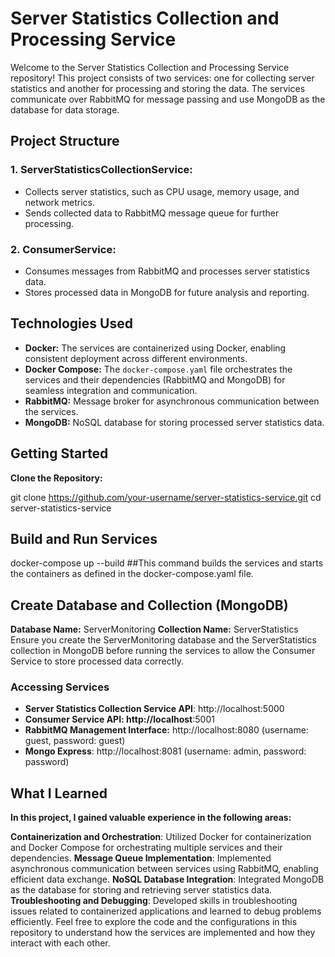# Server Statistics Collection and Processing Service

Welcome to the Server Statistics Collection and Processing Service repository! This project consists of two services: one for collecting server statistics and another for processing and storing the data. The services communicate over RabbitMQ for message passing and use MongoDB as the database for data storage.

## Project Structure

### 1. ServerStatisticsCollectionService:
- Collects server statistics, such as CPU usage, memory usage, and network metrics.
- Sends collected data to RabbitMQ message queue for further processing.

### 2. ConsumerService:
- Consumes messages from RabbitMQ and processes server statistics data.
- Stores processed data in MongoDB for future analysis and reporting.

## Technologies Used

- **Docker:** The services are containerized using Docker, enabling consistent deployment across different environments.
- **Docker Compose:** The `docker-compose.yaml` file orchestrates the services and their dependencies (RabbitMQ and MongoDB) for seamless integration and communication.
- **RabbitMQ:** Message broker for asynchronous communication between the services.
- **MongoDB:** NoSQL database for storing processed server statistics data.

## Getting Started
**Clone the Repository:**
   
   git clone https://github.com/your-username/server-statistics-service.git
   cd server-statistics-service
## Build and Run Services


docker-compose up --build
##This command builds the services and starts the containers as defined in the docker-compose.yaml file.

## Create Database and Collection (MongoDB)
**Database Name:** ServerMonitoring
**Collection Name:** ServerStatistics
Ensure you create the ServerMonitoring database and the ServerStatistics collection in MongoDB before running the services to allow the Consumer Service to store processed data correctly.

### Accessing Services
- **Server Statistics Collection Service API**: http://localhost:5000
- **Consumer Service API: http://localhost**:5001
- **RabbitMQ Management Interface:** http://localhost:8080 (username: guest, password: guest)
- **Mongo Express**: http://localhost:8081 (username: admin, password: password)
## What I Learned
**In this project, I gained valuable experience in the following areas:**

**Containerization and Orchestration**: Utilized Docker for containerization and Docker Compose for orchestrating multiple services and their dependencies.
**Message Queue Implementation**: Implemented asynchronous communication between services using RabbitMQ, enabling efficient data exchange.
**NoSQL Database Integration**: Integrated MongoDB as the database for storing and retrieving server statistics data.
**Troubleshooting and Debugging**: Developed skills in troubleshooting issues related to containerized applications and learned to debug problems efficiently.
Feel free to explore the code and the configurations in this repository to understand how the services are implemented and how they interact with each other.
